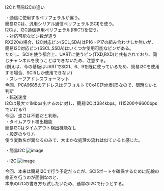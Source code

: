 I2Cと簡易I2Cの違い

・通信に使用するペリフェラルが違う。  
簡易I2Cは、汎用シリアル通信ペリフェラル(SCI)を使う。  
I2Cは、I2C通信専用ペリフェラル(RIIC?)を使う。  
・対応可能なピン数が違う  
RX220の場合、I2C対応ピン(SCL,SDA)はP16・P17の組み合わせしか無いが、  
簡易I2C対応ピン(SSCL,SSDA)はいくつか使用可能なピンがある。  
ただし、SCIを使う都合上、UARTに使うピン(TXD,RXD)と共有されており、同じチャンネルを使うことはできないため、注意する。  
(例えば、今の基板はUARTでSCI1、6、9を既に使っているため、簡易I2Cを使用する場合、SCI5しか使用できない)  
・スレーブアドレスフォーマット  
今回、PCA9685のアドレスはデフォルトで0x40(7bit表記)なので、問題ないと判断  
・転送速度  
I2Cは最大で1Mbps出せるのに対し、簡易I2Cは384kbps。(115200や9600bpsでいける?)  
今回、速さは不要だと判断。  
・タイムアウト検出機能  
簡易I2Cはタイムアウト検出機能なし  
・設定のやり方  
使う変数名が異なるのみで、大まかな処理の流れは似ていると感じた。

・簡易I2C
![image](https://github.com/user-attachments/assets/658a0ed1-d422-44f3-a8da-b3cee83a3ae5)

・I2C
![image](https://github.com/user-attachments/assets/53d6f867-c441-4a86-a7f1-dca4e2b8437c)

今回、本来は簡易I2Cで行う予定だったが、SCI5ポートを確保するために配線の修正を行うのが面倒なのと、  
本来のI2Cの書き方も試したいため、通常のI2Cで行うとする。

